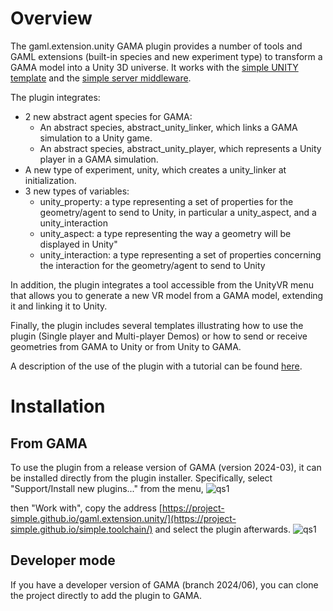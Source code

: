 # Overview
The gaml.extension.unity GAMA plugin  provides a number of tools and GAML extensions (built-in species and new experiment type) to transform a GAMA model into a Unity 3D universe.
It works with the [simple UNITY template](https://github.com/project-SIMPLE/simple.toolchain/tree/2024-06/Unity%20Template) and the [simple server middleware](https://github.com/project-SIMPLE/GamaServerMiddleware). 

The plugin integrates:
* 2 new abstract agent species for GAMA: 
    * An abstract species, abstract_unity_linker, which links a GAMA simulation to a Unity game. 
    * An abstract species, abstract_unity_player, which represents a Unity player in a GAMA simulation.
* A new type of experiment, unity, which creates a unity_linker at initialization.
* 3 new types of variables:
    * unity_property: a type representing a set of properties for the geometry/agent to send to Unity, in particular a unity_aspect, and a unity_interaction
    * unity_aspect: a type representing the way a geometry will be displayed in Unity"
    * unity_interaction: a type representing a set of properties concerning the interaction for the geometry/agent to send to Unity

In addition, the plugin integrates a tool accessible from the UnityVR menu that allows you to generate a new VR model from a GAMA model, extending it and linking it to Unity. 

Finally, the plugin includes several templates illustrating how to use the plugin (Single player and Multi-player Demos) or how to send or receive geometries from GAMA to Unity or from Unity to GAMA. 

A description of the use of the plugin with a tutorial can be found [here](https://github.com/project-SIMPLE/simple.toolchain/wiki/Tutorial-%E2%80%90-From-GAMA-model-to-Virtual-Universe-%E2%80%90-case-of-a-traffic-model).

# Installation

## From GAMA
To use the plugin from a release version of GAMA (version 2024-03), it can be installed directly from the plugin installer.
Specifically, select "Support/Install new plugins..." from the menu, 
![qs1](Resources/Images/InstallPlugin.png)

then "Work with", copy the address [https://project-simple.github.io/gaml.extension.unity/](https://project-simple.github.io/simple.toolchain/) and select the plugin afterwards.
![qs1](Resources/Images/Plugin.png)

## Developer mode 
If you have a developer version of GAMA (branch 2024/06), you can clone the project directly to add the plugin to GAMA. 


 
